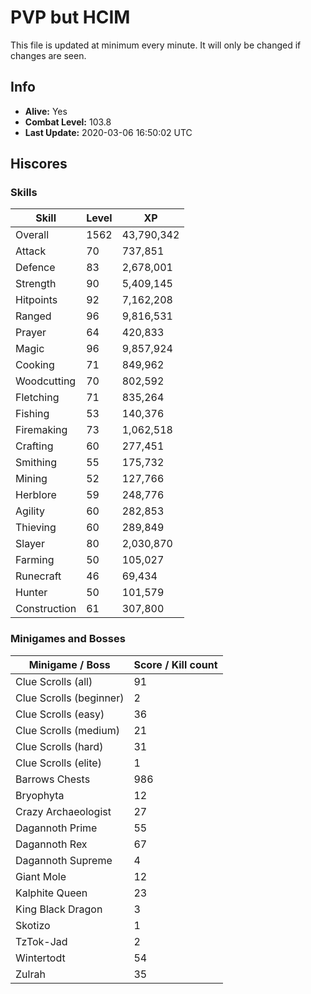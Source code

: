 # PVP but HCIM

This file is updated at minimum every minute. It will only be changed if changes are seen.

## Info

 - **Alive:** Yes
 - **Combat Level:** 103.8
 - **Last Update:** 2020-03-06 16:50:02 UTC

## Hiscores

### Skills

| Skill | Level | XP |
|--|--|--|
| Overall | 1562 | 43,790,342 |
| Attack | 70 | 737,851 |
| Defence | 83 | 2,678,001 |
| Strength | 90 | 5,409,145 |
| Hitpoints | 92 | 7,162,208 |
| Ranged | 96 | 9,816,531 |
| Prayer | 64 | 420,833 |
| Magic | 96 | 9,857,924 |
| Cooking | 71 | 849,962 |
| Woodcutting | 70 | 802,592 |
| Fletching | 71 | 835,264 |
| Fishing | 53 | 140,376 |
| Firemaking | 73 | 1,062,518 |
| Crafting | 60 | 277,451 |
| Smithing | 55 | 175,732 |
| Mining | 52 | 127,766 |
| Herblore | 59 | 248,776 |
| Agility | 60 | 282,853 |
| Thieving | 60 | 289,849 |
| Slayer | 80 | 2,030,870 |
| Farming | 50 | 105,027 |
| Runecraft | 46 | 69,434 |
| Hunter | 50 | 101,579 |
| Construction | 61 | 307,800 |

### Minigames and Bosses

| Minigame / Boss | Score / Kill count |
|--|--|
| Clue Scrolls (all) | 91 |
| Clue Scrolls (beginner) | 2 |
| Clue Scrolls (easy) | 36 |
| Clue Scrolls (medium) | 21 |
| Clue Scrolls (hard) | 31 |
| Clue Scrolls (elite) | 1 |
| Barrows Chests | 986 |
| Bryophyta | 12 |
| Crazy Archaeologist | 27 |
| Dagannoth Prime | 55 |
| Dagannoth Rex | 67 |
| Dagannoth Supreme | 4 |
| Giant Mole | 12 |
| Kalphite Queen | 23 |
| King Black Dragon | 3 |
| Skotizo | 1 |
| TzTok-Jad | 2 |
| Wintertodt | 54 |
| Zulrah | 35 |
